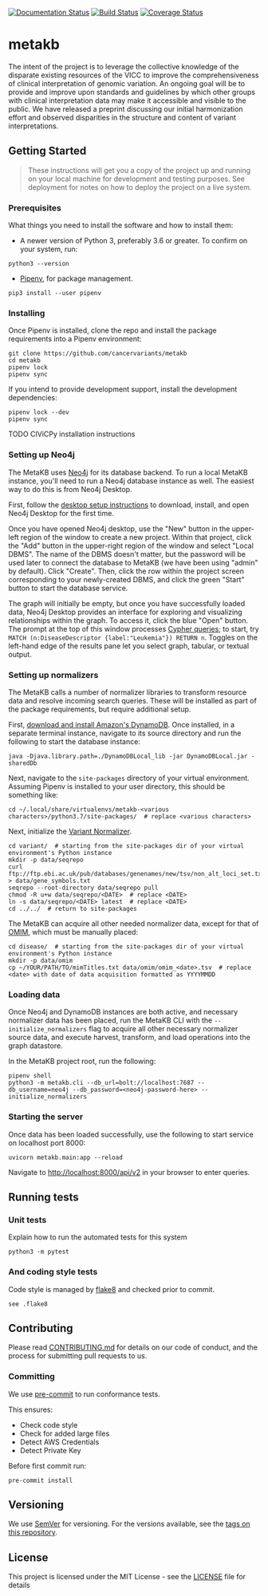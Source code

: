 [![Documentation Status](https://readthedocs.org/projects/vicc-metakb/badge/?version=latest)](https://vicc-metakb.readthedocs.io/en/latest/?badge=latest) [![Build Status](https://travis-ci.org/cancervariants/metakb.svg?branch=master)](https://travis-ci.org/cancervariants/metakb) [![Coverage Status](https://coveralls.io/repos/github/cancervariants/metakb/badge.svg?branch=master)](https://coveralls.io/github/cancervariants/metakb?branch=master)

# metakb

The intent of the project is to leverage the collective knowledge of the disparate existing resources of the VICC to improve the comprehensiveness of clinical interpretation of genomic variation. An ongoing goal will be to provide and improve upon standards and guidelines by which other groups with clinical interpretation data may make it accessible and visible to the public. We have released a preprint discussing our initial harmonization effort and observed disparities in the structure and content of variant interpretations.

## Getting Started

> These instructions will get you a copy of the project up and running on your local machine for development and testing purposes. See deployment for notes on how to deploy the project on a live system.

### Prerequisites

What things you need to install the software and how to install them:

* A newer version of Python 3, preferably 3.6 or greater. To confirm on your system, run:

```
python3 --version
```

* [Pipenv](https://pipenv.pypa.io/en/latest/), for package management.

```
pip3 install --user pipenv
```

### Installing


Once Pipenv is installed, clone the repo and install the package requirements into a Pipenv environment:

```
git clone https://github.com/cancervariants/metakb
cd metakb
pipenv lock
pipenv sync
```

If you intend to provide development support, install the development dependencies:

```
pipenv lock --dev
pipenv sync
```

TODO CIViCPy installation instructions

### Setting up Neo4j

The MetaKB uses [Neo4j](https://neo4j.com/) for its database backend. To run a local MetaKB instance, you'll need to run a Neo4j database instance as well. The easiest way to do this is from Neo4j Desktop.

First, follow the [desktop setup instructions](https://neo4j.com/developer/neo4j-desktop) to download, install, and open Neo4j Desktop for the first time.

Once you have opened Neo4j desktop, use the "New" button in the upper-left region of the window to create a new project. Within that project, click the "Add" button in the upper-right region of the window and select "Local DBMS". The name of the DBMS doesn't matter, but the password will be used later to connect the database to MetaKB (we have been using "admin" by default). Click "Create". Then, click the row within the project screen corresponding to your newly-created DBMS, and click the green "Start" button to start the database service.

The graph will initially be empty, but once you have successfully loaded data, Neo4j Desktop provides an interface for exploring and visualizing relationships within the graph. To access it, click the blue "Open" button. The prompt at the top of this window processes [Cypher queries](https://neo4j.com/docs/cypher-refcard/current/); to start, try `MATCH (n:DiseaseDescriptor {label:"Leukemia"}) RETURN n`. Toggles on the left-hand edge of the results pane let you select graph, tabular, or textual output.


### Setting up normalizers

The MetaKB calls a number of normalizer libraries to transform resource data and resolve incoming search queries. These will be installed as part of the package requirements, but require additional setup.

First, [download and install Amazon's DynamoDB](https://docs.aws.amazon.com/amazondynamodb/latest/developerguide/DynamoDBLocal.DownloadingAndRunning.html). Once installed, in a separate terminal instance, navigate to its source directory and run the following to start the database instance:

```
java -Djava.library.path=./DynamoDBLocal_lib -jar DynamoDBLocal.jar -sharedDb
```

Next, navigate to the `site-packages` directory of your virtual environment. Assuming Pipenv is installed to your user directory, this should be something like:

```
cd ~/.local/share/virtualenvs/metakb-<various characters>/python3.7/site-packages/  # replace <various characters>
```

Next, initialize the [Variant Normalizer](https://github.com/cancervariants/variant-normalization).

```
cd variant/  # starting from the site-packages dir of your virtual environment's Python instance
mkdir -p data/seqrepo
curl ftp://ftp.ebi.ac.uk/pub/databases/genenames/new/tsv/non_alt_loci_set.txt > data/gene_symbols.txt
seqrepo --root-directory data/seqrepo pull
chmod -R u+w data/seqrepo/<DATE>  # replace <DATE>
ln -s data/seqrepo/<DATE> latest  # replace <DATE>
cd ../../  # return to site-packages
```

The MetaKB can acquire all other needed normalizer data, except for that of [OMIM](https://www.omim.org/downloads), which must be manually placed:

```
cd disease/  # starting from the site-packages dir of your virtual environment's Python instance
mkdir -p data/omim
cp ~/YOUR/PATH/TO/mimTitles.txt data/omim/omim_<date>.tsv  # replace <date> with date of data acquisition formatted as YYYYMMDD
```

### Loading data

Once Neo4j and DynamoDB instances are both active, and necessary normalizer data has been placed, run the MetaKB CLI with the `--initialize_normalizers` flag to acquire all other necessary normalizer source data, and execute harvest, transform, and load operations into the graph datastore.

In the MetaKB project root, run the following:

```
pipenv shell
python3 -m metakb.cli --db_url=bolt://localhost:7687 --db_username=neo4j --db_password=<neo4j-password-here> --initialize_normalizers
```

### Starting the server

Once data has been loaded successfully, use the following to start service on localhost port 8000:

```
uvicorn metakb.main:app --reload
```

Navigate to [http://localhost:8000/api/v2](http://localhost:8000/api/v2) in your browser to enter queries.

## Running tests

### Unit tests

Explain how to run the automated tests for this system

```
python3 -m pytest
```


### And coding style tests

Code style is managed by [flake8](https://github.com/PyCQA/flake8) and checked prior to commit.

```
see .flake8

```

## Contributing

Please read [CONTRIBUTING.md](CONTRIBUTING.md) for details on our code of conduct, and the process for submitting pull requests to us.

### Committing

We use [pre-commit](https://pre-commit.com/#usage) to run conformance tests.

This ensures:

* Check code style
* Check for added large files
* Detect AWS Credentials
* Detect Private Key

Before first commit run:

```
pre-commit install
```

## Versioning

We use [SemVer](http://semver.org/) for versioning. For the versions available, see the [tags on this repository](https://github.com/cancervariants/metakb/tags).

## License

This project is licensed under the MIT License - see the [LICENSE](LICENSE) file for details
